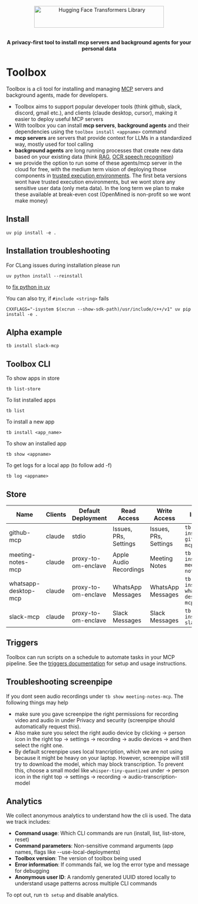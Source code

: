 <p align="center">
<img alt="Hugging Face Transformers Library" src="https://raw.githubusercontent.com/OpenMined/toolbox/refs/heads/main/packages/toolbox/assets/ToolBox.svg" width="352" height="59" style="max-width: 100%;">
  <br/>
  <br/>
</p>

<p align="center"><b>A privacy-first tool to install mcp servers and background agents for your personal data</b></p>

# Toolbox

Toolbox is a cli tool for installing and managing [MCP](https://github.com/modelcontextprotocol/python-sdk) servers and background agents, made for developers.

- Toolbox aims to support popular developer tools (think github, slack, discord, gmail etc.), and clients (claude desktop, cursor), making it easier to deploy useful MCP servers
- With toolbox you can install **mcp servers**, **background agents** and their dependencies using the `toolbox install <appname>` command
- **mcp servers** are servers that provide context for LLMs in a standardized way, mostly used for tool calling
- **background agents** are long running processes that create new data based on your existing data (think [RAG](https://en.wikipedia.org/wiki/Retrieval-augmented_generation), [OCR](https://en.wikipedia.org/wiki/Optical_character_recognition),[speech recognition](https://en.wikipedia.org/wiki/Speech_recognition))
- we provide the option to run some of these agents/mcp server in the cloud for free, with the medium term vision of deploying those components in [trusted execution environments](https://en.wikipedia.org/wiki/Trusted_execution_environment). The first beta versions wont have trusted execution environments, but we wont store any sensitive user data (only meta data). In the long term we plan to make these available at break-even cost (OpenMined is non-profit so we wont make money)

## Install

```
uv pip install -e .
```

## Installation troubleshooting

For CLang issues during installation please run

```
uv python install --reinstall
```

to [fix python in uv](https://github.com/astral-sh/python-build-standalone/pull/414)

You can also try, if `#include <string>` fails

```
CXXFLAGS="-isystem $(xcrun --show-sdk-path)/usr/include/c++/v1" uv pip install -e .
```

## Alpha example

```
tb install slack-mcp
```

## Toolbox CLI

To show apps in store

```
tb list-store
```

To list installed apps

```
tb list
```

To install a new app

```
tb install <app_name>
```

To show an installed app

```
tb show <appname>
```

To get logs for a local app (to follow add -f)

```
tb log <appname>
```

## Store

| Name                 | Clients | Default Deployment  | Read Access            | Write Access          | Install                           |
| -------------------- | ------- | ------------------- | ---------------------- | --------------------- | --------------------------------- |
| github-mcp           | claude  | stdio               | Issues, PRs, Settings  | Issues, PRs, Settings | `tb install github-mcp`           |
| meeting-notes-mcp    | claude  | proxy-to-om-enclave | Apple Audio Recordings | Meeting Notes         | `tb install meeting-notes-mcp`    |
| whatsapp-desktop-mcp | claude  | proxy-to-om-enclave | WhatsApp Messages      | WhatsApp Messages     | `tb install whatsapp-desktop-mcp` |
| slack-mcp            | claude  | proxy-to-om-enclave | Slack Messages         | Slack Messages        | `tb install slack-mcp`            |

## Triggers

Toolbox can run scripts on a schedule to automate tasks in your MCP pipeline. See the [triggers documentation](docs/triggers.md) for setup and usage instructions.

## Troubleshooting screenpipe

If you dont seen audio recordings under `tb show meeting-notes-mcp`. The following things may help

- make sure you gave screenpipe the right permissions for recording video and audio in under Privacy and security (screenpipe should automatically request this).
- Also make sure you select the right audio device by clicking -> person icon in the right top -> settings -> recording -> audio devices -> and then select the right one.
- By default screenpipe uses local trancription, which we are not using because it might be heavy on your laptop. However, screenpipe will still try to download the model, which may block transcription. To prevent this, choose a small model like `whisper-tiny-quantized` under -> person icon in the right top -> settings -> recording -> audio-transcription-model

## Analytics

We collect anonymous analytics to understand how the cli is used. The data we track includes:

- **Command usage**: Which CLI commands are run (install, list, list-store, reset)
- **Command parameters**: Non-sensitive command arguments (app names, flags like --use-local-deployments)
- **Toolbox version**: The version of toolbox being used
- **Error information**: If commands fail, we log the error type and message for debugging
- **Anonymous user ID**: A randomly generated UUID stored locally to understand usage patterns across multiple CLI commands

To opt out, run `tb setup` and disable analytics.
